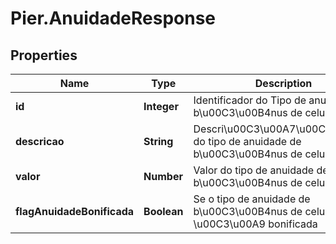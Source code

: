 # Pier.AnuidadeResponse

## Properties
Name | Type | Description | Notes
------------ | ------------- | ------------- | -------------
**id** | **Integer** | Identificador do Tipo de anuidade de b\u00C3\u00B4nus de celular | [optional] 
**descricao** | **String** | Descri\u00C3\u00A7\u00C3\u00A3o do tipo de anuidade de b\u00C3\u00B4nus de celular | [optional] 
**valor** | **Number** | Valor do tipo de anuidade de b\u00C3\u00B4nus de celular | [optional] 
**flagAnuidadeBonificada** | **Boolean** | Se o tipo de anuidade de b\u00C3\u00B4nus de celular \u00C3\u00A9 bonificada | [optional] 


